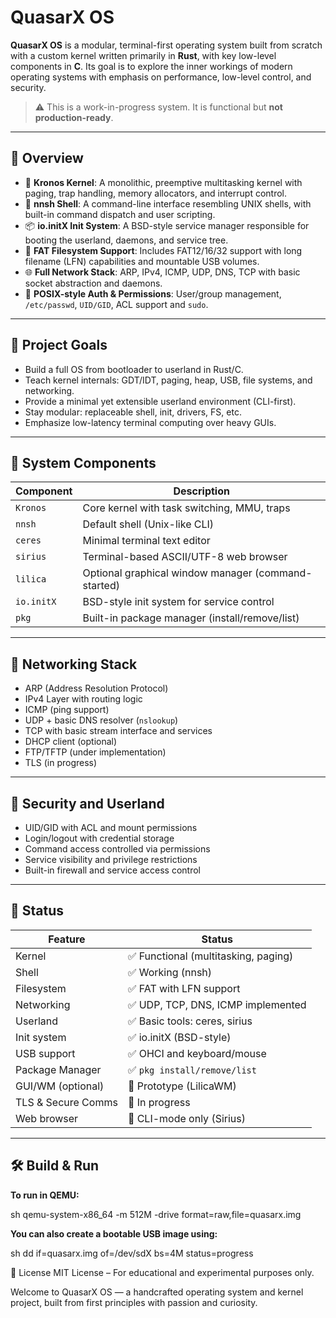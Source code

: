 # QuasarX OS

**QuasarX OS** is a modular, terminal-first operating system built from scratch with a custom kernel written primarily in **Rust**, with key low-level components in **C**. Its goal is to explore the inner workings of modern operating systems with emphasis on performance, low-level control, and security.

> ⚠️ This is a work-in-progress system. It is functional but **not production-ready**.

---

## 🚀 Overview

- 🧠 **Kronos Kernel**: A monolithic, preemptive multitasking kernel with paging, trap handling, memory allocators, and interrupt control.
- 🐚 **nnsh Shell**: A command-line interface resembling UNIX shells, with built-in command dispatch and user scripting.
- 📦 **io.initX Init System**: A BSD-style service manager responsible for booting the userland, daemons, and service tree.
- 📁 **FAT Filesystem Support**: Includes FAT12/16/32 support with long filename (LFN) capabilities and mountable USB volumes.
- 🌐 **Full Network Stack**: ARP, IPv4, ICMP, UDP, DNS, TCP with basic socket abstraction and daemons.
- 🔐 **POSIX-style Auth & Permissions**: User/group management, `/etc/passwd`, `UID/GID`, ACL support and `sudo`.

---

## 🔧 Project Goals

- Build a full OS from bootloader to userland in Rust/C.
- Teach kernel internals: GDT/IDT, paging, heap, USB, file systems, and networking.
- Provide a minimal yet extensible userland environment (CLI-first).
- Stay modular: replaceable shell, init, drivers, FS, etc.
- Emphasize low-latency terminal computing over heavy GUIs.

---

## 🧱 System Components

| Component       | Description                                  |
|----------------|----------------------------------------------|
| `Kronos`       | Core kernel with task switching, MMU, traps  |
| `nnsh`         | Default shell (Unix-like CLI)                |
| `ceres`        | Minimal terminal text editor                 |
| `sirius`       | Terminal-based ASCII/UTF-8 web browser       |
| `lilica`       | Optional graphical window manager (command-started) |
| `io.initX`     | BSD-style init system for service control    |
| `pkg`          | Built-in package manager (install/remove/list) |

---

## 📡 Networking Stack

- ARP (Address Resolution Protocol)
- IPv4 Layer with routing logic
- ICMP (ping support)
- UDP + basic DNS resolver (`nslookup`)
- TCP with basic stream interface and services
- DHCP client (optional)
- FTP/TFTP (under implementation)
- TLS (in progress)

---

## 🔐 Security and Userland

- UID/GID with ACL and mount permissions
- Login/logout with credential storage
- Command access controlled via permissions
- Service visibility and privilege restrictions
- Built-in firewall and service access control

---

## 🧪 Status

| Feature                  | Status      |
|--------------------------|-------------|
| Kernel                  | ✅ Functional (multitasking, paging) |
| Shell                   | ✅ Working (nnsh) |
| Filesystem              | ✅ FAT with LFN support |
| Networking              | ✅ UDP, TCP, DNS, ICMP implemented |
| Userland                | ✅ Basic tools: ceres, sirius |
| Init system             | ✅ io.initX (BSD-style) |
| USB support             | ✅ OHCI and keyboard/mouse |
| Package Manager         | ✅ `pkg install/remove/list` |
| GUI/WM (optional)       | 🧪 Prototype (LilicaWM) |
| TLS & Secure Comms      | 🚧 In progress |
| Web browser             | 🚧 CLI-mode only (Sirius) |

---

## 🛠️ Build & Run

**To run in QEMU:**

sh
qemu-system-x86_64 -m 512M -drive format=raw,file=quasarx.img

**You can also create a bootable USB image using:**

sh
dd if=quasarx.img of=/dev/sdX bs=4M status=progress

📝 License
MIT License – For educational and experimental purposes only.

Welcome to QuasarX OS — a handcrafted operating system and kernel project, built from first principles with passion and curiosity.
